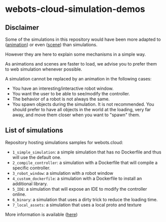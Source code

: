 # webots-cloud-simulation-demos

## Disclaimer
Some of the simulations in this repository would have been more adapted to ([animation](https://cyberbotics.com/doc/guide/web-animation)) or even ([scene](https://cyberbotics.com/doc/guide/web-scene))
than simulations.

However they are here to explain some mechanisms in a simple way.

As animations and scenes are faster to load, we advise you to prefer them to web simulation whenever possible.

A simulation cannot be replaced by an animation in the following cases:
 - You have an interesting/interactive robot window.
 - You want the user to be able to see/modify the controller.
 - The behavior of a robot is not always the same.
 - You spawn objects during the simulation. It is not recommended.
   You should prefer to have all objects in the world at the loading, very far away, and move them closer when you want to "spawn" them.

## List of simulations

Repository hosting simulations samples for webots.cloud:
 - `1_simple_simulation`: a simple simulation that has no Dockerfile and thus will use the default one.
 - `2_compile_controller`: a simulation with a Dockerfile that will compile a specific controller.
 - `3_robot_window`: a simulation with a robot window
 - `4_custom_dockerfile`: a simulation with a Dockerfile to install an additional library.
 - `5_IDE`: a simulation that will expose an IDE to modify the controller online.
 - `6_binary`: a simulation that uses a dirty trick to reduce the loading time.
 - `7_local_assets`: a simulation that uses a local proto and texture

More information is available ([here](https://cyberbotics.com/doc/guide/webots-cloud))
